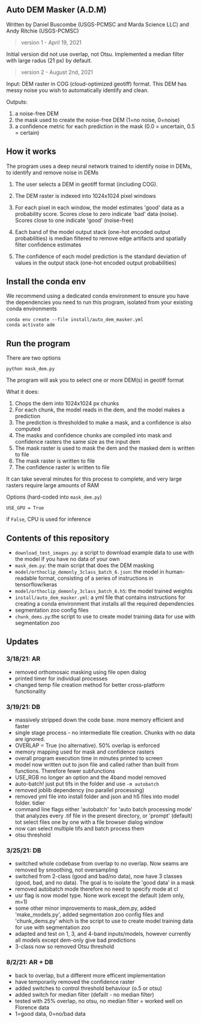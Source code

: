 ## Auto DEM Masker (A.D.M)

Written by Daniel Buscombe (USGS-PCMSC and Marda Science LLC) and Andy Ritchie (USGS-PCMSC)

> version 1 - April 19, 2021

Initial version did not use overlap, not Otsu. Implemented a median filter with large radus (21 px) by default.

> version 2 - August 2nd, 2021


Input: DEM raster in COG (cloud-optimized geotiff) format. This DEM has messy noise you wish to automatically identify and clean.

Outputs:
1) a noise-free DEM
2) the mask used to create the noise-free DEM (1=no noise, 0=noise)
3) a confidence metric for each prediction in the mask (0.0 = uncertain, 0.5 = certain)


## How it works

The program uses a deep neural network trained to identify noise in DEMs, to identify and remove noise in DEMs

1. The user selects a DEM in geotiff format (including COG).

2. The DEM raster is indexed into 1024x1024 pixel windows

3. For each pixel in each window, the model estimates 'good' data as a probability score. Scores close to zero indicate 'bad' data (noise). Scores close to one indicate 'good' (noise-free)

4. Each band of the model output stack (one-hot encoded output probabilities) is median filtered to remove edge artifacts and spatially filter confidence estimates

5. The confidence of each model prediction is the standard deviation of values in the output stack (one-hot encoded output probabilities)


## Install the conda env

We recommend using a dedicated conda environment to ensure you have the dependencies you need to run this program, isolated from your existing conda environments

```
conda env create --file install/auto_dem_masker.yml
conda activate adm
```

## Run the program

There are two options

```
python mask_dem.py
```

The program will ask you to select one or more DEM(s) in geotiff format


What it does:
1. Chops the dem into 1024x1024 px chunks
2. For each chunk, the model reads in the dem, and the model makes a prediction
3. The prediction is thresholded to make a mask, and a confidence is also computed
4. The masks and confidence chunks are compiled into mask and confidence rasters the same size as the input dem
5. The mask raster is used to mask the dem and the masked dem is written to file
6. The mask raster is written to file
7. The confidence raster is written to file

It can take several minutes for this process to complete, and very large rasters require large amounts of RAM

Options (hard-coded into `mask_dem.py`)

```
USE_GPU = True
```
if `False`, CPU is used for inference


## Contents of this repository

* `download_test_images.py`: a script to download example data to use with the model if you have no data of your own
* `mask_dem.py`: the main script that does the DEM masking
* `model/orthoclip_demonly_3class_batch_6.json`: the model in human-readable format, consisting of a series of instructions in tensorflow/keras
* `model/orthoclip_demonly_3class_batch_6.h5`: the model trained weights
* `install/auto_dem_masker.yml`: a yml file that contains instructions for creating a conda environment that installs all the required dependencies
* segmentation zoo config files
* `chunk_dems.py`:the script to use to create model training data for use with segmentation zoo

## Updates

### 3/18/21: AR
* removed orthomosaic masking using file open dialog
* printed timer for individual processes
* changed temp file creation method for better cross-platform functionality

### 3/19/21: DB
* massively stripped down the code base. more memory efficient and faster
* single stage process - no intermediate file creation. Chunks with no data are ignored.
* OVERLAP = True (no alternative). 50% overlap is enforced
* memory mapping used for mask and confidence rasters
* overall program execution time in minutes printed to screen
* model now written out to json file and called rather than built from functions. Therefore fewer subfunctions
* USE_RGB no longer an option and the 4band model removed
* auto-batch! just put tifs in the folder and use `-m autobatch`
* removed joblib dependency (no parallel processing)
* removed yml file into install folder and json and h5 files into model folder. tidier
* command line flags either 'autobatch' for 'auto batch processing mode' that analyzes every .tif file in the present directory, or 'prompt' (default) tot select files one by one with a file browser dialog window
* now can select multiple tifs and batch process them
* otsu threshold

### 3/25/21: DB
* switched whole codebase from overlap to no overlap. Now seams are removed by smoothing, not oversampling
* switched from 2-class (good and bad/no data), now have 3 classes (good, bad, and no data). The goal is to isolate the 'good data' in a mask 
* removed autobatch mode therefore no need to specify mode at cl
* usr flag is now model type. None work except the default (dem only, m=1)
* some other minor improvements to mask_dem.py, added 'make_models.py', added segmentation zoo config files and 'chunk_dems.py' which is the script to use to create model training data for use with segmentation zoo
* adapted and test on 1, 3, and 4-band inputs/models, however currently all models except dem-only give bad predictions
* 3-class now so removed Otsu threshold

### 8/2/21: AR + DB
* back to overlap, but a different more efficent implementation
* have temporarily removed the confidence raster
* added switches to control threshold behaviour (o.5 or otsu)
* added switch for median filter (defailt - no median filter)
* tested with 25% overlap, no otsu, no median filter = worked well on Florence data
* 1=good data, 0=no/bad data
